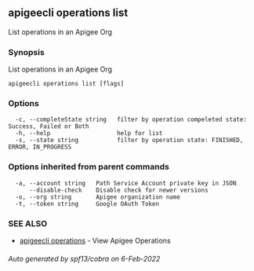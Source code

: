 ## apigeecli operations list

List operations in an Apigee Org

### Synopsis

List operations in an Apigee Org

```
apigeecli operations list [flags]
```

### Options

```
  -c, --completeState string   filter by operation compeleted state: Success, Failed or Both
  -h, --help                   help for list
  -s, --state string           filter by operation state: FINISHED, ERROR, IN_PROGRESS
```

### Options inherited from parent commands

```
  -a, --account string   Path Service Account private key in JSON
      --disable-check    Disable check for newer versions
  -o, --org string       Apigee organization name
  -t, --token string     Google OAuth Token
```

### SEE ALSO

* [apigeecli operations](apigeecli_operations.md)	 - View Apigee Operations

###### Auto generated by spf13/cobra on 6-Feb-2022
